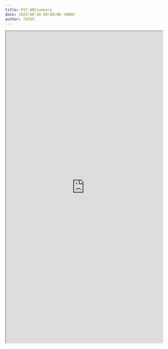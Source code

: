 ```yaml
---
title: P47_WRCsummary
date: 2023-08-28 08:00:00 +0800
author: 7925X
---
```


<iframe src="https://y.dialwo.com/7925X2024/20230828-P47_WRCsummary.pdf" width="100%" height="1000px"></iframe>
